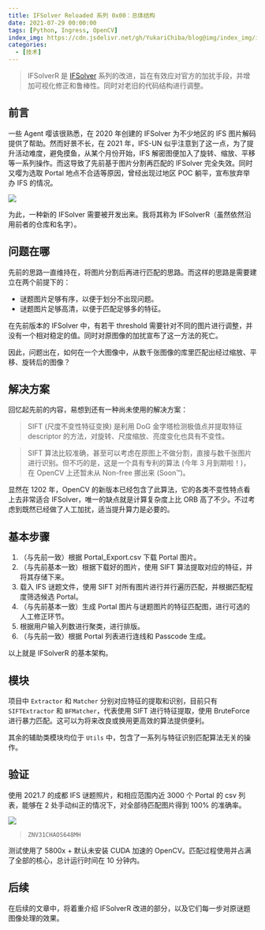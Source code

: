 ```yaml
---
title: IFSolver Reloaded 系列 0x00：总体结构
date: 2021-07-29 00:00:00
tags: [Python, Ingress, OpenCV]
index_img: https://cdn.jsdelivr.net/gh/YukariChiba/blog@img/index_img/ifsolverr-0.jpg
categories:
  - [技术]
---
```


> IFSolverR 是 [IFSolver](/ifsolver) 系列的改进，旨在有效应对官方的加扰手段，并增加可视化修正和鲁棒性。同时对老旧的代码结构进行调整。

## 前言

一些 Agent 嘤该很熟悉，在 2020 年创建的 IFSolver 为不少地区的 IFS 图片解码提供了帮助。然而好景不长，在 2021 年，IFS-UN 似乎注意到了这一点，为了提升活动难度，避免摸鱼，从某个月份开始，IFS 解密图便加入了旋转、缩放、平移等一系列操作。而这导致了先前基于图片分割再匹配的 IFSolver 完全失效。同时又嘤为选取 Portal 地点不合适等原因，曾经出现过地区 POC 躺平，宣布放弃举办 IFS 的情况。

![](https://cdn.jsdelivr.net/gh/YukariChiba/blog@img/ifsolverr/ifs_puzzle_cd.jpg)

为此，一种新的 IFSolver 需要被开发出来。我将其称为 IFSolverR（虽然依然沿用前者的仓库和名字）。

## 问题在哪

先前的思路一直维持在，将图片分割后再进行匹配的思路。而这样的思路是需要建立在两个前提下的：

- 谜题图片足够有序，以便于划分不出现问题。
- 谜题图片足够高清，以便于匹配足够多的特征。

在先前版本的 IFSolver 中，有若干 threshold 需要针对不同的图片进行调整，并没有一个相对稳定的值。同时对原图像的加扰宣布了这一方法的死亡。

因此，问题出在，如何在一个大图像中，从数千张图像的库里匹配出经过缩放、平移、旋转后的图像？

## 解决方案

回忆起先前的内容，易想到还有一种尚未使用的解决方案：

> SIFT (尺度不变性特征变换) 是利用 DoG 金字塔检测极值点并提取特征 descriptor 的方法，对旋转、尺度缩放、亮度变化也具有不变性。

> SIFT 算法比较准确，甚至可以考虑在原图上不做分割，直接与数千张图片进行识别。但不巧的是，这是一个具有专利的算法 (今年 3 月到期啦！)，在 OpenCV 上还暂未从 Non-free 挪出来 (Soon&trade;)。

显然在 1202 年，OpenCV 的新版本已经包含了此算法，它的各类不变性特点看上去非常适合 IFSolver，唯一的缺点就是计算复杂度上比 ORB 高了不少。不过考虑到既然已经做了人工加扰，适当提升算力是必要的。

## 基本步骤

1. （与先前一致）根据 Portal_Export.csv 下载 Portal 图片。
2. （与先前基本一致）根据下载好的图片，使用 SIFT 算法提取对应的特征，并将其存储下来。
3. 载入 IFS 谜题文件，使用 SIFT 对所有图片进行并行遍历匹配，并根据匹配程度筛选候选 Portal。
4. （与先前基本一致）生成 Portal 图片与谜题图片的特征匹配图，进行可选的人工修正环节。
5. 根据用户输入列数进行聚类，进行排版。
6. （与先前一致）根据 Portal 列表进行连线和 Passcode 生成。

以上就是 IFSolverR 的基本架构。

## 模块

项目中 `Extractor` 和 `Matcher` 分别对应特征的提取和识别，目前只有 `SIFTExtractor` 和 `BFMatcher`，代表使用 SIFT 进行特征提取，使用 BruteForce 进行暴力匹配。这可以为将来改良或换用更高效的算法提供便利。

其余的辅助类模块均位于 `Utils` 中，包含了一系列与特征识别匹配算法无关的操作。

## 验证

使用 2021.7 的成都 IFS 谜题照片，和相应范围内近 3000 个 Portal 的 csv 列表，能够在 2 处手动纠正的情况下，对全部待匹配图片得到 100% 的准确率。

![](https://cdn.jsdelivr.net/gh/YukariChiba/blog@img/ifsolverr/code.jpg)

> `ZNV31CHAOS648MH`

测试使用了 5800x + 默认未安装 CUDA 加速的 OpenCV。匹配过程使用并占满了全部的核心，总计运行时间在 10 分钟内。

## 后续

在后续的文章中，将着重介绍 IFSolverR 改进的部分，以及它们每一步对原谜题图像处理的效果。